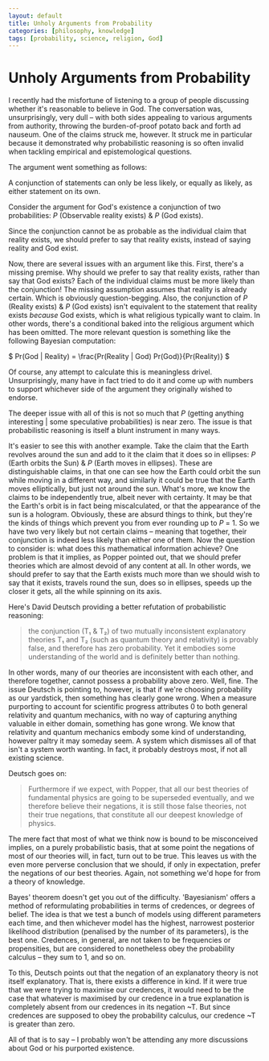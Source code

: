 ```yaml
---
layout: default
title: Unholy Arguments from Probability
categories: [philosophy, knowledge]
tags: [probability, science, religion, God]
---
```


# Unholy Arguments from Probability

I recently had the misfortune of listening to a group of people discussing whether it's reasonable to believe in God. The conversation was, unsurprisingly, very dull – with both sides appealing to various arguments from authority, throwing the burden-of-proof potato back and forth ad nauseum. One of the claims struck me, however. It struck me in particular because it demonstrated why probabilistic reasoning is so often invalid when tackling empirical and epistemological questions.

The argument went something as follows:

A conjunction of statements can only be less likely, or equally as likely, as either statement on its own.

Consider the argument for God's existence a conjunction of two probabilities: *P* (Observable reality exists) & *P* (God exists).

Since the conjunction cannot be as probable as the individual claim that reality exists, we should prefer to say that reality exists, instead of saying reality and God exist.

Now, there are several issues with an argument like this. First, there's a missing premise. Why should we prefer to say that reality exists, rather than say that God exists? Each of the individual claims must be more likely than the conjunction! The missing assumption assumes that reality is already certain. Which is obviously question-begging. Also, the conjunction of *P* (Reality exists) & *P* (God exists) isn't equivalent to the statement that reality exists *because* God exists, which is what religious typically want to claim. In other words, there's a conditional baked into the religious argument which has been omitted. The more relevant question is something like the following Bayesian computation:


$
Pr(God | Reality) = \frac{Pr(Reality | God) Pr(God)}{Pr(Reality)}
$


Of course, any attempt to calculate this is meaningless drivel. Unsurprisingly, many have in fact tried to do it and come up with numbers to support whichever side of the argument they originally wished to endorse.

The deeper issue with all of this is not so much that *P* (getting anything interesting | some speculative probabilities) is near zero. The issue is that probabilistic reasoning is itself a blunt instrument in many ways.

It's easier to see this with another example. Take the claim that the Earth revolves around the sun and add to it the claim that it does so in ellipses: *P* (Earth orbits the Sun) & *P* (Earth moves in ellipses). These are distinguishable claims, in that one can see how the Earth could orbit the sun while moving in a different way, and similarly it could be true that the Earth moves elliptically, but just not around the sun. What's more, we know the claims to be independently true, albeit never with certainty. It may be that the Earth's orbit is in fact being miscalculated, or that the appearance of the sun is a hologram. Obviously, these are absurd things to think, but they're the kinds of things which prevent you from ever rounding up to *P* = 1. So we have two very likely but not certain claims – meaning that together, their conjunction is indeed less likely than either one of them. Now the question to consider is: what does this mathematical information achieve? One problem is that it implies, as Popper pointed out, that we should prefer theories which are almost devoid of any content at all. In other words, we should prefer to say that the Earth exists much more than we should wish to say that it exists, travels round the sun, does so in ellipses, speeds up the closer it gets, all the while spinning on its axis.

Here's David Deutsch providing a better refutation of probabilistic reasoning:

  > the conjunction (T₁ & T₂) of two mutually inconsistent explanatory theories T₁ and T₂ (such as quantum theory and relativity) is provably false, and therefore has zero probability. Yet it embodies some understanding of the world and is definitely better than nothing.

In other words, many of our theories are inconsistent with each other, and therefore together, cannot possess a probability above zero. Well, fine. The issue Deutsch is pointing to, however, is that if we're choosing probability as our yardstick, then something has clearly gone wrong. When a measure purporting to account for scientific progress attributes 0 to both general relativity and quantum mechanics, with no way of capturing anything valuable in either domain, something has gone wrong. We know that relativity and quantum mechanics embody some kind of understanding, however paltry it may someday seem. A system which dismisses all of that isn't a system worth wanting. In fact, it probably destroys most, if not all existing science.

Deutsch goes on:

  > Furthermore if we expect, with Popper, that all our best theories of fundamental physics are going to be superseded eventually, and we therefore believe their negations, it is still those false theories, not their true negations, that constitute all our deepest knowledge of physics.

The mere fact that most of what we think now is bound to be misconceived implies, on a purely probabilistic basis, that at some point the negations of most of our theories will, in fact, turn out to be true. This leaves us with the even more perverse conclusion that we should, if only in expectation, prefer the negations of our best theories. Again, not something we'd hope for from a theory of knowledge.

Bayes' theorem doesn't get you out of the difficulty. 'Bayesianism' offers a method of reformulating probabilities in terms of credences, or degrees of belief. The idea is that we test a bunch of models using different parameters each time, and then whichever model has the highest, narrowest posterior likelihood distribution (penalised by the number of its parameters), is the best one. Credences, in general, are not taken to be frequencies or propensities, but are considered to nonetheless obey the probability calculus – they sum to 1, and so on.

To this, Deutsch points out that the negation of an explanatory theory is not itself explanatory. That is, there exists a difference in kind. If it were true that we were trying to maximise our credences, it would need to be the case that whatever is maximised by our credence in a true explanation is completely absent from our credences in its negation ~T. But since credences are supposed to obey the probability calculus, our credence ~T is greater than zero.

All of that is to say – I probably won't be attending any more discussions about God or his purported existence.
